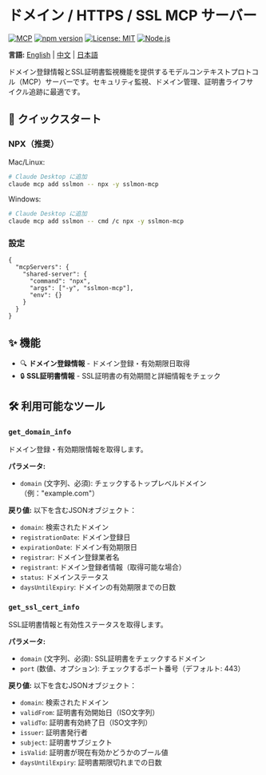 # ドメイン / HTTPS / SSL MCP サーバー

[![MCP](https://img.shields.io/badge/Model%20Context%20Protocol-MCP-blue)](https://modelcontextprotocol.io/) [![npm version](https://img.shields.io/npm/v/sslmon-mcp.svg)](https://www.npmjs.com/package/sslmon-mcp) [![License: MIT](https://img.shields.io/badge/License-MIT-yellow.svg)](https://opensource.org/licenses/MIT) [![Node.js](https://img.shields.io/badge/Node.js-18+-green.svg)](https://nodejs.org/)


**言語:** [English](README.md) | [中文](README-zh.md) | [日本語](README-ja.md)

ドメイン登録情報とSSL証明書監視機能を提供するモデルコンテキストプロトコル（MCP）サーバーです。セキュリティ監視、ドメイン管理、証明書ライフサイクル追跡に最適です。

## 🚀 クイックスタート

### NPX（推奨）
Mac/Linux:
```bash
# Claude Desktop に追加
claude mcp add sslmon -- npx -y sslmon-mcp
```
Windows:
```bash
# Claude Desktop に追加
claude mcp add sslmon -- cmd /c npx -y sslmon-mcp
```
### 設定
```
{
  "mcpServers": {
    "shared-server": {
      "command": "npx",
      "args": ["-y", "sslmon-mcp"],
      "env": {}
    }
  }
}
```

## ✨ 機能

- 🔍 **ドメイン登録情報** - ドメイン登録・有効期限日取得
- 🔒 **SSL証明書情報** - SSL証明書の有効期間と詳細情報をチェック

## 🛠️ 利用可能なツール

### `get_domain_info`
ドメイン登録・有効期限情報を取得します。

**パラメータ:**
- `domain` (文字列、必須): チェックするトップレベルドメイン（例："example.com"）

**戻り値:** 以下を含むJSONオブジェクト：
- `domain`: 検索されたドメイン
- `registrationDate`: ドメイン登録日
- `expirationDate`: ドメイン有効期限日
- `registrar`: ドメイン登録業者名
- `registrant`: ドメイン登録者情報（取得可能な場合）
- `status`: ドメインステータス
- `daysUntilExpiry`: ドメインの有効期限までの日数

### `get_ssl_cert_info`
SSL証明書情報と有効性ステータスを取得します。

**パラメータ:**
- `domain` (文字列、必須): SSL証明書をチェックするドメイン
- `port` (数値、オプション): チェックするポート番号（デフォルト: 443）

**戻り値:** 以下を含むJSONオブジェクト：
- `domain`: 検索されたドメイン
- `validFrom`: 証明書有効開始日（ISO文字列）
- `validTo`: 証明書有効終了日（ISO文字列）
- `issuer`: 証明書発行者
- `subject`: 証明書サブジェクト
- `isValid`: 証明書が現在有効かどうかのブール値
- `daysUntilExpiry`: 証明書期限切れまでの日数
